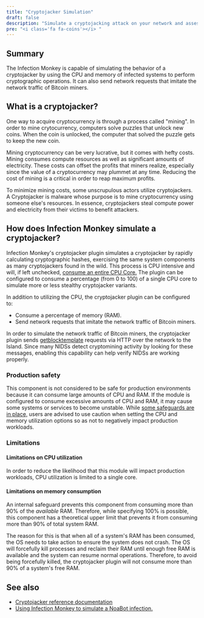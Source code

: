 ```yaml
---
title: "Cryptojacker Simulation"
draft: false
description: "Simulate a cryptojacking attack on your network and assess the potential damage."
pre: "<i class='fa fa-coins'></i> "
---
```


## Summary

The Infection Monkey is capable of simulating the behavior of a cryptojacker by
using the CPU and memory of infected systems to perform cryptographic
operations. It can also send network requests that imitate the network traffic
of Bitcoin miners.

## What is a cryptojacker?

One way to acquire cryptocurrency is through a process called "mining". In
order to mine crytocurrency, computers solve puzzles that unlock new coins.
When the coin is unlocked, the computer that solved the puzzle gets to keep the
new coin.

Mining cryptocurrency can be very lucrative, but it comes with hefty costs.
Mining consumes compute resources as well as significant amounts of
electricity. These costs can offset the profits that miners realize, especially
since the value of a cryptocurrency may plummet at any time. Reducing the cost
of mining is a critical in order to reap maximum profits.

To minimize mining costs, some unscrupulous actors utilize cryptojackers. A
Cryptojacker is malware whose purpose is to mine cryptocurrency using someone
else's resources. In essence, cryptojackers steal compute power and electricity
from their victims to benefit attackers.

## How does Infection Monkey simulate a cryptojacker?

Infection Monkey's cryptojacker plugin simulates a cryptojacker by rapidly
calculating cryptographic hashes, exercising the same system components as many
cryptojackers found in the wild. This process is CPU intensive and will, if
left unchecked, [consume an entire CPU Core.](#production-safety) The plugin
can be configured to consume a percentage (from 0 to 100) of a single CPU core
to simulate more or less stealthy cryptojacker variants.

In addition to utilizing the CPU, the cryptojacker plugin can be configured to:
- Consume a percentage of memory (RAM).
- Send network requests that imitate the network traffic of Bitcoin miners.

In order to simulate the network traffic of Bitcoin miners, the cryptojacker
plugin sends
[getblocktemplate](https://developer.bitcoin.org/reference/rpc/getblocktemplate.html)
requests via HTTP over the network to the Island. Since many NIDSs detect
cryptomining activity by looking for these messages, enabling this capability
can help verify NIDSs are working properly.

### Production safety

This component is not considered to be safe for production environments because
it can consume large amounts of CPU and RAM. If the module is configured to
consume excessive amounts of CPU and RAM, it may cause some systems or services
to become unstable. While [some safeguards are in place,](#limitations) users
are advised to use caution when setting the CPU and memory utilization options
so as not to negatively impact production workloads.

### Limitations
#### Limitations on CPU utilization

In order to reduce the likelihood that this module will impact production
workloads, CPU utilization is limited to a single core.

#### Limitations on memory consumption

An internal safeguard prevents this component from consuming more than 90% of
the _available_ RAM. Therefore, while specifying 100% is possible, this
component has a theoretical upper limit that prevents it from consuming more
than 90% of total system RAM.

The reason for this is that when all of a system's RAM has
been consumed, the OS needs to take action to ensure the system does not crash.
The OS will forcefully kill processes and reclaim their RAM until enough free
RAM is available and the system can resume normal operations. Therefore, to
avoid being forcefully killed, the cryptojacker plugin will not consume more
than 90% of a system's free RAM.

## See also
- [Cryptojacker reference documentation](/reference/payloads/cryptojacker)
- [Using Infection Monkey to simulate a NoaBot infection.](https://www.akamai.com/blog/security-research/mirai-based-noabot-crypto-mining)
